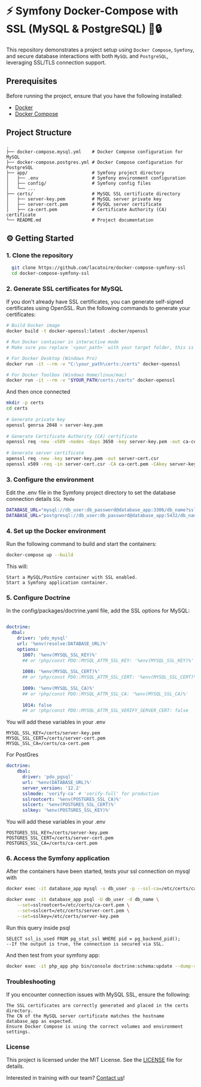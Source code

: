 # ⚡ Symfony Docker-Compose with SSL (MySQL & PostgreSQL) 🐳🔒

This repository demonstrates a project setup using `Docker Compose`, `Symfony`, and secure database interactions with both `MySQL` and `PostgreSQL`, leveraging SSL/TLS connection support.
## Prerequisites

Before running the project, ensure that you have the following installed:
- [Docker](https://www.docker.com/)
- [Docker Compose](https://docs.docker.com/compose/)

## Project Structure

```directory
.
├── docker-compose.mysql.yml    # Docker Compose configuration for MySQL
├── docker-compose.postgres.yml # Docker Compose configuration for PostgreSQL
├── app/                        # Symfony project directory
│   ├── .env                    # Symfony environment configuration
│   ├── config/                 # Symfony config files
│   └── ...
├── certs/                      # MySQL SSL certificate directory
│   ├── server-key.pem          # MySQL server private key
│   ├── server-cert.pem         # MySQL server certificate
│   ├── ca-cert.pem             # Certificate Authority (CA) certificate
└── README.md                   # Project documentation
```

## ⚙️ Getting Started
### 1. Clone the repository

```bash
  git clone https://github.com/lacatoire/docker-compose-symfony-ssl
  cd docker-compose-symfony-ssl
```

### 2. Generate SSL certificates for MySQL

If you don't already have SSL certificates, you can generate self-signed certificates using OpenSSL. Run the following commands to generate your certificates:

```bash
# Build Docker image
docker build -t docker-openssl:latest .docker/openssl

# Run Docker container in interactive mode
# Make sure you replace `<your_path>` with your target folder, this is where files will be created.

# For Docker Desktop (Windows Pro)
docker run -it --rm -v "C:\your_path\certs:/certs" docker-openssl

# For Docker Toolbox (Windows Home/linux/mac)
docker run -it --rm -v "$YOUR_PATH/certs:/certs" docker-openssl
```
And then once connected
```bash
mkdir -p certs
cd certs
    
# Generate private key
openssl genrsa 2048 > server-key.pem
    
# Generate Certificate Authority (CA) certificate
openssl req -new -x509 -nodes -days 3650 -key server-key.pem -out ca-cert.pem
    
# Generate server certificate
openssl req -new -key server-key.pem -out server-cert.csr
openssl x509 -req -in server-cert.csr -CA ca-cert.pem -CAkey server-key.pem -CAcreateserial -out server-cert.pem -days 3650
```

### 3. Configure the environment

Edit the .env file in the Symfony project directory to set the database connection details `SSL Mode`

```bash
DATABASE_URL="mysql://db_user:db_password@database_app:3306/db_name?sslmode=required"
DATABASE_URL="postgresql://db_user:db_password@database_app:5432/db_name"

```
### 4. Set up the Docker environment

Run the following command to build and start the containers:

```bash
docker-compose up --build
```
This will:

    Start a MySQL/PostGre container with SSL enabled.
    Start a Symfony application container.

### 5. Configure Doctrine

In the config/packages/doctrine.yaml file, add the SSL options for MySQL:

```yaml

doctrine:
  dbal:
    driver: 'pdo_mysql'
    url: '%env(resolve:DATABASE_URL)%'
    options:
      1007: '%env(MYSQL_SSL_KEY)%' 
      ## or !php/const PDO::MYSQL_ATTR_SSL_KEY: '%env(MYSQL_SSL_KEY)%'
      
      1008: '%env(MYSQL_SSL_CERT)%'
      ## or !php/const PDO::MYSQL_ATTR_SSL_CERT: '%env(MYSQL_SSL_CERT)%'
            
      1009: '%env(MYSQL_SSL_CA)%'
      ## or !php/const PDO::MYSQL_ATTR_SSL_CA: '%env(MYSQL_SSL_CA)%'
      
      1014: false
      ## or !php/const PDO::MYSQL_ATTR_SSL_VERIFY_SERVER_CERT: false
```
You will add these variables in your .env
```dotenv
MYSQL_SSL_KEY=/certs/server-key.pem
MYSQL_SSL_CERT=/certs/server-cert.pem
MYSQL_SSL_CA=/certs/ca-cert.pem
```
For PostGres
```yaml
doctrine:
    dbal:
      driver: 'pdo_pgsql'
      url: '%env(DATABASE_URL)%'
      server_version: '12.2'
      sslmode: 'verify-ca' # 'verify-full' for production
      sslrootcert: '%env(POSTGRES_SSL_CA)%'
      sslcert: '%env(POSTGRES_SSL_CERT)%'
      sslkey: '%env(POSTGRES_SSL_KEY)%'
```
You will add these variables in your .env
```dotenv
POSTGRES_SSL_KEY=/certs/server-key.pem
POSTGRES_SSL_CERT=/certs/server-cert.pem
POSTGRES_SSL_CA=/certs/ca-cert.pem
```

### 6. Access the Symfony application

After the containers have been started, tests your ssl connection on mysql with

```bash
docker exec -it database_app mysql -u db_user -p --ssl-ca=/etc/certs/ca-cert.pem --ssl-cert=/etc/certs/server-cert.pem --ssl-key=/etc/certs/server-key.pem db_name
```

```bash
docker exec -it database_app psql -U db_user -d db_name \
    --set=sslrootcert=/etc/certs/ca-cert.pem \
    --set=sslcert=/etc/certs/server-cert.pem \
    --set=sslkey=/etc/certs/server-key.pem
```
Run this query inside psql
```postgresql
SELECT ssl_is_used FROM pg_stat_ssl WHERE pid = pg_backend_pid();
--If the output is true, the connection is secured via SSL.
```

And then test from your symfony app:
```bash
docker exec -it php_app php bin/console doctrine:schema:update --dump-sql --complete
```

### Troubleshooting
If you encounter connection issues with MySQL SSL, ensure the following:

    The SSL certificates are correctly generated and placed in the certs directory.
    The CN of the MySQL server certificate matches the hostname database_app as expected.
    Ensure Docker Compose is using the correct volumes and environment settings.

### License

This project is licensed under the MIT License. See the [LICENSE](LICENSE) file for details.

Interested in training with our team? [Contact us](https://www.itefficience.com/contact)!